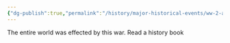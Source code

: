 ```yaml
---
{"dg-publish":true,"permalink":"/history/major-historical-events/ww-2-aka-the-10th-great-maji-war-1939-1945/","tags":["MajorHistoricalEvents"]}
---
```


The entire world was effected by this war.
Read a history book